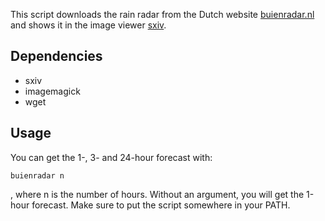 This script downloads the rain radar from the Dutch website [buienradar.nl](buienradar.nl) and shows it in the image viewer [sxiv](https://github.com/muennich/sxiv).

## Dependencies
- sxiv
- imagemagick
- wget

## Usage

You can get the 1-, 3- and 24-hour forecast with:

```
buienradar n
```

, where n is the number of hours. Without an argument, you will get the 1-hour forecast. Make sure to put the script somewhere in your PATH.
